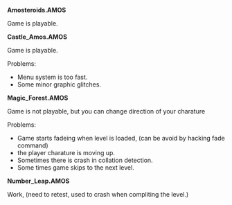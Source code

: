 **Amosteroids.AMOS**

Game is playable.

**Castle_Amos.AMOS**

Game is playable.

Problems:

* Menu system is too fast.
* Some minor graphic glitches.

**Magic_Forest.AMOS**

Game is not playable, but you can change direction of your charature

Problems:

* Game starts fadeing when level is loaded, (can be avoid by hacking fade command)
* the player charature is moving up.
* Sometimes there is crash in collation detection.
* Some times game skips to the next level.

**Number_Leap.AMOS**

Work, (need to retest, used to crash when compliting the level.)
